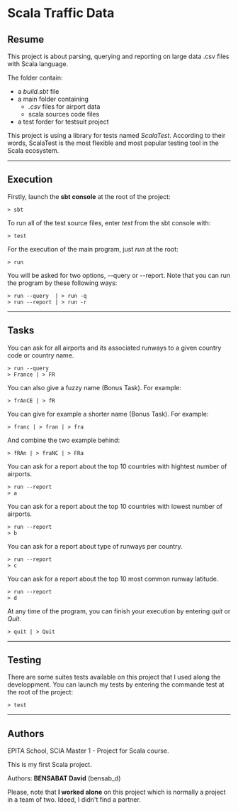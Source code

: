 # Scala Traffic Data

Resume
------

This project is about parsing, querying and reporting on large data .csv files with Scala language.

The folder contain:

* a *build.sbt* file
* a main folder containing
     * *.csv* files for airport data
     * scala sources code files
* a test forder for testsuit project

This project is using a library for tests named *ScalaTest*. According to their words, ScalaTest is the most flexible and most popular testing tool in the Scala ecosystem.

___
Execution
---------

Firstly, launch the **sbt console** at the root of the project:

    > sbt

To run all of the test source files, enter *test* from the sbt console with:

    > test

For the execution of the main program, just *run* at the root:

    > run

You will be asked for two options, --query or --report. Note that you can run the program by these following ways:

    > run --query  | > run -q
    > run --report | > run -r

___
Tasks
-----

You can ask for all airports and its associated runways to a given country code or country name.

    > run --query
    > France | > FR

 You can also give a fuzzy name (Bonus Task). For example:

    > frAnCE | > fR

You can give for example a shorter name (Bonus Task). For example:

    > franc | > fran | > fra

And combine the two example behind:

    > fRAn | > fraNC | > FRa

You can ask for a report about the top 10 countries with hightest number of airports.

    > run --report
    > a

You can ask for a report about the top 10 countries with lowest number of airports.

    > run --report
    > b

You can ask for a report about type of runways per country.

    > run --report
    > c

You can ask for a report about the top 10 most common runway latitude.
    
    > run --report
    > d
      
At any time of the program, you can finish your execution by entering *quit* or *Quit*.

    > quit | > Quit

___
Testing
-------

There are some suites tests available on this project that I used along the developpment. You can launch my tests by entering the commande test at the root of the project:

    > test

___
Authors
-------

EPITA School, SCIA Master 1 - Project for Scala course. 

This is my first Scala project.

Authors: **BENSABAT David** (bensab_d)

Please, note that **I worked alone** on this project which is normally a project in a team of two. Ideed, I didn't find a partner.
